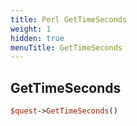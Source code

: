 ```yaml
---
title: Perl GetTimeSeconds
weight: 1
hidden: true
menuTitle: GetTimeSeconds
---
```

## GetTimeSeconds
```perl
$quest->GetTimeSeconds()
```